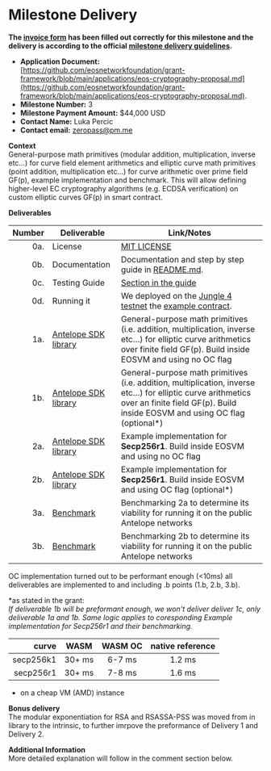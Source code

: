 # Milestone Delivery

**The [invoice form](https://forms.gle/wLuAzXKa9qYrZQob9) has been filled out correctly for this milestone and the delivery is according to the official [milestone delivery guidelines](https://github.com/eosnetworkfoundation/grant-framework/blob/master/docs/milestone-deliverables-guidelines.md).**  

* **Application Document:**   
[https://github.com/eosnetworkfoundation/grant-framework/blob/main/applications/eos-cryptography-proposal.md](https://github.com/eosnetworkfoundation/grant-framework/blob/main/applications/eos-cryptography-proposal.md).
* **Milestone Number:** 3
* **Milestone Payment Amount:** $44,000 USD
* **Contact Name:** Luka Percic
* **Contact email:** zeropass@pm.me

**Context**  
General-purpose math primitives (modular addition, multiplication, inverse etc…) for curve field element arithmetics and elliptic curve math primitives (point addition, multiplication etc...) for curve arithmetic over prime field GF(p), example implementation and benchmark.
This will allow defining higher-level EC cryptography algorithms (e.g. ECDSA verification) on custom elliptic curves GF(p) in smart contract.

**Deliverables**

| Number | Deliverable | Link/Notes |
| -----: | ----------- | ------------- |
| 0a. | License | [MIT LICENSE](https://github.com/ZeroPass/ack/blob/master/LICENSE) | 
| 0b. | Documentation | Documentation and step by step guide in [README.md](https://github.com/ZeroPass/ack/blob/master/README.md).| 
| 0c. | Testing Guide | [Section in the guide](https://github.com/ZeroPass/ack/blob/master/README.md#algorithm-testing) |
| 0d. | Running it | We deployed on the [Jungle 4 testnet](https://jungle4.eosq.eosnation.io/tx/7ed2829fdb40463d03f0639ba7b18d8fa39b2d2e2b50a3d1a004f024901f13fc) the [example contract](https://jungle4.eosq.eosnation.io/account/helloeosiock). |
| 1a. | [Antelope SDK library](https://github.com/ZeroPass/ack/pull/5) | General-purpose math primitives (i.e. addition, multiplication, inverse etc…) for elliptic curve arithmetics over finite field GF(p). Build inside EOSVM and using no OC flag |
| 1b. | [Antelope SDK library](https://github.com/ZeroPass/ack/pull/5) | General-purpose math primitives (i.e. addition, multiplication, inverse etc…)  for elliptic curve arithmetics over an finite field GF(p). Build inside EOSVM and using OC flag (optional*)|
| 2a. | [Antelope SDK library](https://github.com/ZeroPass/ack/pull/5) |  Example implementation for **Secp256r1**. Build inside EOSVM and using no OC flag|
| 2b. | [Antelope SDK library](https://github.com/ZeroPass/ack/pull/5) |  Example implementation for **Secp256r1**. Build inside EOSVM and using OC flag (optional*)|
| 3a. | [Benchmark](https://jungle4.eosq.eosnation.io/tx/7ed2829fdb40463d03f0639ba7b18d8fa39b2d2e2b50a3d1a004f024901f13fc) | Benchmarking 2a to determine its viability for running it on the public Antelope networks  |
| 3b. | [Benchmark](https://jungle4.eosq.eosnation.io/tx/7c902de7cc2ee4c9609a0c3a2e7f71da52c8a12ff20ca11e356ce0fb7edfd8f9) | Benchmarking 2b to determine its viability for running it on the public Antelope networks  |

 OC implementation turned out to be performant enough (<10ms) all deliverables are implemented to and including .b points (1.b, 2.b, 3.b).

*as stated in the grant:   
*If deliverable 1b will be preformant enough, we won't deliver deliver 1c, only deliverable 1a and 1b. Same logic applies to coresponding Example implementation for Secp256r1 and their benchmarking.*

curve      |  WASM    |  WASM OC    |     native reference
| -----: |:------------:|:-----------:|:--------:|
secp256k1 |   30+ ms  |   6-7 ms   |     1.2 ms      
secp256r1 |   30+ ms  |   7-8 ms   |     1.6 ms
* on a cheap VM (AMD) instance



**Bonus delivery**  
The modular exponentiation for RSA and RSASSA-PSS was moved from in library to the intrinsic, to further imrpove the preformance of Delivery 1 and Delivery 2.

**Additional Information**  
More detailed explanation will follow in the comment section below.
